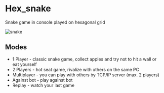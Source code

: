 # Hex_snake
Snake game in console played on hexagonal grid

![snake](https://user-images.githubusercontent.com/64171383/83952306-51122500-a838-11ea-8f91-7bb47684f54c.gif)

## Modes
* 1 Player - classic snake game, collect apples and try not to hit a wall or eat yourself
* 2 Players - hot seat game, rivalize with others on the same PC
* Multiplayer - you can play with others by TCP/IP server (max. 2 players)
* Against bot - play against bot
* Replay - watch your last game
